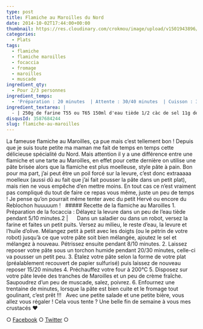 ```yaml
---
type: post
title: Flamiche au Maroilles du Nord
date: 2014-10-02T17:44:00+00:00
thumbnail: https://res.cloudinary.com/crokmou/image/upload/v1501943896/flamiche-maroilles-blog-culinaire-crokmou.jpg
categories: 
  - Plats
tags: 
  - flamiche
  - flamiche maroilles
  - focaccia
  - fromage
  - maroilles
  - muscade
ingredient_qty: 
  - Pour 2/3 personnes
ingredient_temps: 
  - 'Préparation : 20 minutes  | Attente : 30/40 minutes  | Cuisson : 30 minutes'
ingredient_textarea: |
  - | 250g de farine T55 ou T65 150ml d'eau tiède 1/2 càc de sel 11g de levure sèche (6/7g pour un truc moins levé) 2 càs d'huile d'olive 200g de Maroilles 10ml de crème fraîche épaisse noix de muscade sel & poivre
disqusId: 3587684244
slug: flamiche-au-maroilles
---
```


La fameuse flamiche au Maroilles, ça pue mais c’est tellement bon ! Depuis que je suis toute petite ma maman me fait de temps en temps cette délicieuse spécialité du Nord. Mais attention il y a une différence entre une flamiche et une tarte au Maroilles, en effet pour cette dernière on utilise une pâte brisée alors que la flamiche est plus moelleuse, style pâte à pain. Bon pour ma part, j’ai peut être un poil forcé sur la levure, c’est donc extraaaaa moelleux (aussi dû au fait que j’ai fait pousser la pâte dans un petit plat), mais rien ne vous empêche d’en mettre moins. En tout cas ce n’est vraiment pas compliqué du tout de faire ce repas vous même, juste un peu de temps ! Je pense qu’on pourrait même tenter avec du petit Hervé ou encore du Reblochon huuuuum !   ##### Recette de la flamiche au Maroilles 1\. Préparation de la focaccia : Délayez la levure dans un peu de l’eau tiède pendant 5/10 minutes.2 |      Dans un saladier ou dans un robot, versez la farine et faites un petit puits. Versez au milieu, le reste d’eau, la levure et l’huile d’olive. Mélangez petit à petit avec les doigts (ou le pétrin de votre robot) jusqu’à ce que votre pâte soit bien mélangée, ajoutez le sel et mélangez à nouveau. Pétrissez ensuite pendant 8/10 minutes. 2\. Laissez reposer votre pâte sous un torchon humide pendant 20/30 minutes, celle-ci va pousser un petit peu. 3\. Étalez votre pâte selon la forme de votre plat (préalablement recouvert de papier sulfurisé) puis laissez de nouveau reposer 15/20 minutes 4\. Préchauffez votre four à 200°C 5\. Disposez sur votre pâte levée des tranches de Maroilles et un peu de crème fraîche. Saupoudrez d’un peu de muscade, salez, poivrez. 6\. Enfournez une trentaine de minutes, lorsque la pâte est bien cuite et le fromage tout goulinant, c’est prêt !!!   Avec une petite salade et une petite bière, vous allez vous régaler ! Cela vous tente ? Une belle fin de semaine à vous mes crustacés ❤  

○ [Facebook](https://www.facebook.com/crokmou.blog) ○ [Twitter](https://twitter.com/Crokmou) ○